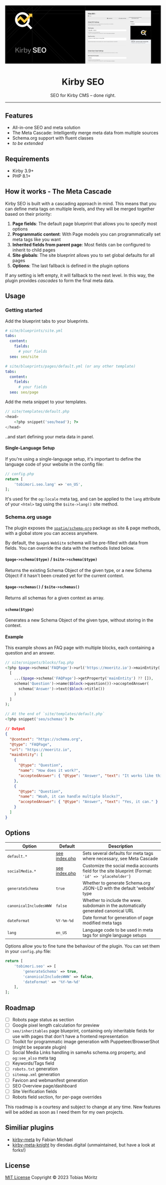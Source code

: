 ![Kirby SEO Banner](/.github/banner.png)

<h1 align="center">Kirby SEO</h1>
<p align="center">SEO for Kirby CMS – done right.</p>

---

## Features

- All-in-one SEO and meta solution
- The Meta Cascade: Intelligently merge meta data from multiple sources
- Schema.org support with fluent classes
- _to be extended_

## Requirements

- Kirby 3.9+
- PHP 8.1+

## How it works - The Meta Cascade

Kirby SEO is built with a cascading approach in mind. This means that you can define meta tags on multiple levels, and they will be merged together based on their priority:

1. **Page fields**: The default page blueprint that allows you to specify most options
2. **Programmatic content**: With Page models you can programmatically set meta tags like you want
3. **Inherited fields from parent page**: Most fields can be configured to inherit to child pages
4. **Site globals**: The site blueprint allows you to set global defaults for all pages
5. **Options**: The last fallback is defined in the plugin options

If any setting is left empty, it will fallback to the next level. In this way, the plugin provides _cascades_ to form the final meta data.

## Usage

### Getting started

Add the blueprint tabs to your blueprints.

```yaml
# site/blueprints/site.yml
tabs:
  content:
    fields:
      # your fields
  seo: seo/site
```

```yaml
# site/blueprints/pages/default.yml (or any other template)
tabs:
  content:
    fields:
      # your fields
  seo: seo/page
```

Add the meta snippet to your templates.

```php
// site/templates/default.php
<head>
    <?php snippet('seo/head'); ?>
</head>
```

..and start defining your meta data in panel.

#### Single-Language Setup

If you're using a single-language setup, it's important to define the language code of your website in the config file:

```php
// config.php
return [
    'tobimori.seo.lang' => 'en_US',
];
```

It's used for the `og:locale` meta tag, and can be applied to the `lang` attribute of your `<html>` tag using the `$site->lang()` site method.

### Schema.org usage

The plugin exposes the [`spatie/schema-org`](https://github.com/spatie/schema-org) package as site & page methods, with a global store you can access anywhere.

By default, the `$page`s `WebSite` schema will be pre-filled with data from fields. You can override the data with the methods listed below.

#### `$page->schema($type)` / `$site->schema($type)`

Returns the existing Schema Object of the given type, or a new Schema Object if it hasn't been created yet for the current context.

#### `$page->schemas()` / `$site->schemas()`

Returns all schemas for a given context as array.

#### `schema($type)`

Generates a new Schema Object of the given type, without storing in the context.

#### Example

This example shows an FAQ page with multiple blocks, each containing a question and an answer.

```php
// site/snippets/blocks/faq.php
<?php $page->schema('FAQPage')->url('https://moeritz.io')->mainEntity(
  [
    ...($page->schema('FAQPage')->getProperty('mainEntity') ?? []),
    schema('Question')->name($block->question())->acceptedAnswer(
      schema('Answer')->text($block->title())
    )
  ]
);
```

```php
// At the end of `site/templates/default.php`
<?php snippet('seo/schemas') ?>
```

```json
// Output
{
  "@context": "https://schema.org",
  "@type": "FAQPage",
  "url": "https://moeritz.io",
  "mainEntity": [
    {
      "@type": "Question",
      "name": "How does it work?",
      "acceptedAnswer": { "@type": "Answer", "text": "It works like this." }
    },
    {
      "@type": "Question",
      "name": "Woah, it can handle multiple blocks?",
      "acceptedAnswer": { "@type": "Answer", "text": "Yes, it can." }
    }
  ]
}
```

## Options

| Option                 | Default                                                                    | Description                                                                                        |
| ---------------------- | -------------------------------------------------------------------------- | -------------------------------------------------------------------------------------------------- |
| `default.*`            | [see index.php](https://github.com/tobimori/kirby-seo/blob/main/index.php) | Sets several defaults for meta tags where necessary, see Meta Cascade                              |
| `socialMedia.*`        | [see index.php](https://github.com/tobimori/kirby-seo/blob/main/index.php) | Customize the social media accounts field for the site blueprint (Format: `'id' => 'placeholder'`) |
| `generateSchema`       | `true`                                                                     | Whether to generate Schema.org JSON-LD with the default 'website' type                             |
| `canonicalIncludesWWW` | `false`                                                                    | Whether to include the www. subdomain in the automatically generated canonical URL                 |
| `dateFormat`           | `%Y-%m-%d`                                                                 | Date format for generation of page modified meta tags                                              |
| `lang`                 | `en_US`                                                                    | Language code to be used in meta tags for single language setups                                   |

Options allow you to fine tune the behaviour of the plugin. You can set them in your `config.php` file:

```php
return [
    'tobimori.seo' => [
        'generateSchema' => true,
        'canonicalIncludesWWW' => false,
        'dateFormat' => '%Y-%m-%d'
    ],
];
```

## Roadmap

- [ ] Robots page status as section
- [ ] Google pixel length calculation for preview
- [ ] `seo/inheritables` page blueprint, containing only inheritable fields for use with pages that don't have a frontend representation
- [ ] Toolkit for programmatic image generation with Puppeteer/BrowserShot (might be separate plugin)
- [ ] Social Media Links handling in sameAs schema.org property, and `og:see_also` meta tag
- [ ] Keywords/Tags field
- [ ] `robots.txt` generation
- [ ] `sitemap.xml` generation
- [ ] Favicon and webmanifest generation
- [ ] SEO Overview page/dashboard
- [ ] Site Verification fields
- [ ] Robots field section, for per-page overrides

This roadmap is a courtesy and subject to change at any time.
New features will be added as soon as I need them for my own projects.

## Similiar plugins

- [kirby-meta](https://github.com/fabianmichael/kirby-meta) by Fabian Michael
- [kirby-meta-knight](https://github.com/diesdasdigital/kirby-meta-knight) by diesdas.digital (unmaintained, but have a look at forks!)

## License

[MIT License](./LICENSE)
Copyright © 2023 Tobias Möritz
